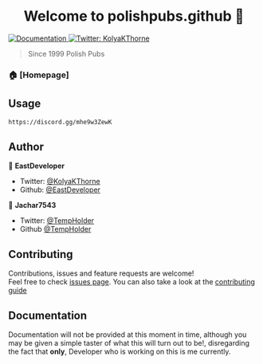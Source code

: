 <h1 align="center">Welcome to polishpubs.github 👋</h1>
<p>
  <a href="https://discord.gg/mhe9w3ZewK" target="_blank">
    <img alt="Documentation" src="https://img.shields.io/badge/documentation-yes-brightgreen.svg" />
  </a>
  <a href="https://twitter.com/KolyaKThorne" target="_blank">
    <img alt="Twitter: KolyaKThorne" src="https://img.shields.io/twitter/follow/KolyaKThorne.svg?style=social" />
  </a>
</p>

> Since 1999 Polish Pubs

### 🏠 [Homepage]

## Usage

```sh
https://discord.gg/mhe9w3ZewK
```

## Author

👤 **EastDeveloper**

* Twitter: [@KolyaKThorne](https://twitter.com/KolyaKThorne)
* Github: [@EastDeveloper](https://github.com/EastDeveloper)

👤 **Jachar7543**

* Twitter: [@TempHolder](...)
* Github [@TempHolder](...)

## Contributing

Contributions, issues and feature requests are welcome!<br />Feel free to check [issues page](https://discord.gg/mhe9w3ZewK). You can also take a look at the [contributing guide](https://discord.gg/mhe9w3ZewK)


## Documentation

Documentation will not be provided at this moment in time, although you may be given a simple taster of what this will turn out to be!, disregarding the fact that **only**, Developer who is working on this is me currently.